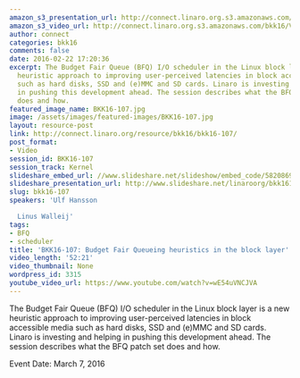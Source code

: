 ```yaml
---
amazon_s3_presentation_url: http://connect.linaro.org.s3.amazonaws.com/bkk16/Presentations/Monday/BKK16-107.pdf
amazon_s3_video_url: http://connect.linaro.org.s3.amazonaws.com/bkk16/Videos/Monday/BKK16-107%20Budget%20Fair%20Queuing%20heuristics%20in%20the%20block%20layer.mp4
author: connect
categories: bkk16
comments: false
date: 2016-02-22 17:20:36
excerpt: The Budget Fair Queue (BFQ) I/O scheduler in the Linux block layer is a new
  heuristic approach to improving user-perceived latencies in block accessible media
  such as hard disks, SSD and (e)MMC and SD cards. Linaro is investing and helping
  in pushing this development ahead. The session describes what the BFQ patch set
  does and how.
featured_image_name: BKK16-107.jpg
image: /assets/images/featured-images/BKK16-107.jpg
layout: resource-post
link: http://connect.linaro.org/resource/bkk16/bkk16-107/
post_format:
- Video
session_id: BKK16-107
session_track: Kernel
slideshare_embed_url: //www.slideshare.net/slideshow/embed_code/58208695
slideshare_presentation_url: http://www.slideshare.net/linaroorg/bkk16107-budget-fair-queueing-heuristics-in-the-block-layer
slug: bkk16-107
speakers: 'Ulf Hansson

  Linus Walleij'
tags:
- BFQ
- scheduler
title: 'BKK16-107: Budget Fair Queueing heuristics in the block layer'
video_length: '52:21'
video_thumbnail: None
wordpress_id: 3315
youtube_video_url: https://www.youtube.com/watch?v=wE54uVNCJVA
---
```


The Budget Fair Queue (BFQ) I/O scheduler in the Linux block layer is a new heuristic approach to improving user-perceived latencies in block accessible media such as hard disks, SSD and (e)MMC and SD cards. Linaro is investing and helping in pushing this development ahead. The session describes what the BFQ patch set does and how.

Event Date: March 7, 2016
